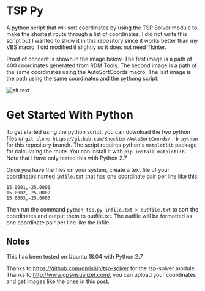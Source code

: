 # TSP Py
A python script that will sort coordinates by using the TSP Solver module to make the shortest route through a list of coordinates. I did not write this script but I wanted to show it in this repository since it works better than my VBS macro. I did modified it slightly so it does not need Tkinter. 

Proof of concent is shown in the image below. The first image is a path of 400 coordinates generated from RDM Tools. The second image is a path of the same coordinates using the AutoSortCoords macro. The last image is the path using the same coordinates and the pythong script.

![alt text](https://raw.githubusercontent.com/Kneckter/AutoSortCoords/python/Proof.png)

# Get Started With Python
To get started using the python script, you can download the two python files or `git clone https://github.com/Kneckter/AutoSortCoords/ -b python` for this repository branch. The script requires python's `matplotlib` package for calculating the route. You can install it with `pip install matplotlib`. Note that I have only tested this with Python 2.7

Once you have the files on your system, create a text file of your coordinates named `infile.txt` that has one coordinate pair per line like this: 
```
15.0001,-25.0001
15.0002,-25.0002
15.0003,-25.0003
```

Then run the command `python tsp.py infile.txt > outfile.txt` to sort the coordinates and output them to outfile.txt. The outfile will be formatted as one coordinate pair per line like the infile.

## Notes
This has been tested on Ubuntu 18.04 with Python 2.7. 

Thanks to https://github.com/dmishin/tsp-solver for the tsp-solver module.
Thanks to http://www.gpsvisualizer.com/, you can upload your coordinates and get images like the ones in this post.
